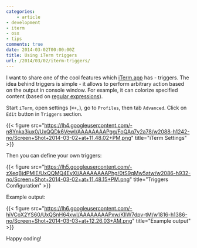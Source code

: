 ```yaml
---
categories:
    - article
- development
- iterm
- osx
- tips
comments: true
date: 2014-03-02T00:00:00Z
title: Using iTerm triggers
url: /2014/03/02/iterm-triggers/
---
```


I want to share one of the cool features which [iTerm.app][iterm] has - triggers.
The idea behind triggers is simple - it allows to perform arbitrary action based on the output in console window. For example, it can colorize specified content (based on [regular expressions][re]).

Start `iTerm`, open settings (`⌘+,`), go to `Profiles`, then tab `Advanced`.
Click on `Edit` button in `Triggers` section.

{{< figure src="https://lh4.googleusercontent.com/-n8Ynka3iux0/UxQQDk6VewI/AAAAAAAAPgg/FoQAq7y2a78/w2088-h1242-no/Screen+Shot+2014-03-02+at+11.48.02+PM.png" title="iTerm Settings" >}}

Then you can define your own triggers:

{{< figure src="https://lh5.googleusercontent.com/-zXeqBjdPMlE/UxQQMQ4EyXI/AAAAAAAAPhg/0tS9qMw5atw/w2086-h932-no/Screen+Shot+2014-03-02+at+11.48.15+PM.png" title="Triggers Configuration" >}}

Example output:

{{< figure src="https://lh6.googleusercontent.com/-hiVCoX2YS60/UxQSnH64xwI/AAAAAAAAPxw/KIlW7dpv-tM/w1816-h1386-no/Screen+Shot+2014-03-03+at+12.26.03+AM.png" title="Example output" >}}

Happy coding!

[re]: http://en.wikipedia.org/wiki/Regular_expression
[iterm]:http://www.iterm2.com/
